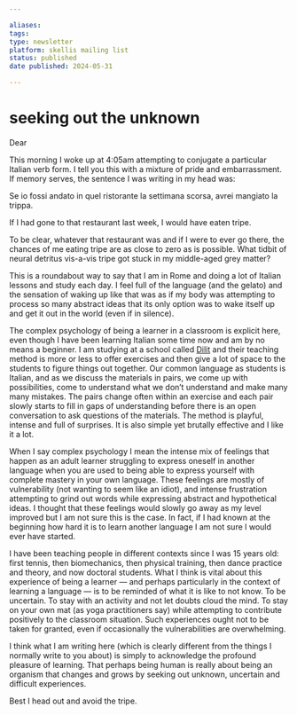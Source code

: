 ```yaml
---

aliases:
tags: 
type: newsletter
platform: skellis mailing list
status: published
date published: 2024-05-31

---
```

# seeking out the unknown

Dear

This morning I woke up at 4:05am attempting to conjugate a particular Italian verb form. I tell you this with a mixture of pride and embarrassment. If memory serves, the sentence I was writing in my head was:

Se io fossi andato in quel ristorante la settimana scorsa, avrei mangiato la trippa.

If I had gone to that restaurant last week, I would have eaten tripe.

To be clear, whatever that restaurant was and if I were to ever go there, the chances of me eating tripe are as close to zero as is possible. What tidbit of neural detritus vis-a-vis tripe got stuck in my middle-aged grey matter? 

This is a roundabout way to say that I am in Rome and doing a lot of Italian lessons and study each day. I feel full of the language (and the gelato) and the sensation of waking up like that was as if my body was attempting to process so many abstract ideas that its only option was to wake itself up and get it out in the world (even if in silence).

The complex psychology of being a learner in a classroom is explicit here, even though I have been learning Italian some time now and am by no means a beginner. I am studying at a school called [Dilit](https://www.dilit.it/) and their teaching method is more or less to offer exercises and then give a lot of space to the students to figure things out together. Our common language as students is Italian, and as we discuss the materials in pairs, we come up with possibilities, come to understand what we don’t understand and make many many mistakes. The pairs change often within an exercise and each pair slowly starts to fill in gaps of understanding before there is an open conversation to ask questions of the materials. The method is playful, intense and full of surprises. It is also simple yet brutally effective and I like it a lot. 

When I say complex psychology I mean the intense mix of feelings that happen as an adult learner struggling to express oneself in another language when you are used to being able to express yourself with complete mastery in your own language. These feelings are mostly of vulnerability (not wanting to seem like an idiot), and intense frustration attempting to grind out words while expressing abstract and hypothetical ideas. I thought that these feelings would slowly go away as my level improved but I am not sure this is the case. In fact, if I had known at the beginning how hard it is to learn another language I am not sure I would ever have started. 

I have been teaching people in different contexts since I was 15 years old: first tennis, then biomechanics, then physical training, then dance practice and theory, and now doctoral students. What I think is vital about this experience of being a learner — and perhaps particularly in the context of learning a language — is to be reminded of what it is like to not know. To be uncertain. To stay with an activity and not let doubts cloud the mind. To stay on your own mat (as yoga practitioners say) while attempting to contribute positively to the classroom situation. Such experiences ought not to be taken for granted, even if occasionally the vulnerabilities are overwhelming.

I think what I am writing here (which is clearly different from the things I normally write to you about) is simply to acknowledge the profound pleasure of learning. That perhaps being human is really about being an organism that changes and grows by seeking out unknown, uncertain and difficult experiences.

Best I head out and avoid the tripe.

